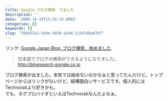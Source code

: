 ```yaml
---
title: Google ブログ検索　でました
description: ''
date: '2006-10-19T15:35:15.000Z'
categories: []
keywords: []
slug: "766d75a1-5e5e-4030-a2dd-115d1dba07bf"
---
```

リンク: [Google Japan Blog: ブログ検索、始めました](http://googlejapan.blogspot.com/2006/10/blog-post.html "Google Japan Blog: ブログ検索、始めました").

> 日本語でブログの検索ができるようになりました。  
> http://blogsearch.google.co.jp

ブログ検索が出ました。本気では始めないのかなぁと思ってたんだけど。トップページからはリンクがないけど、結構面白いサービスです。個人的にはTechnoratiより好きかも。  
でも、タグプロバイダといえばTechnoratiなんだよなぁ。